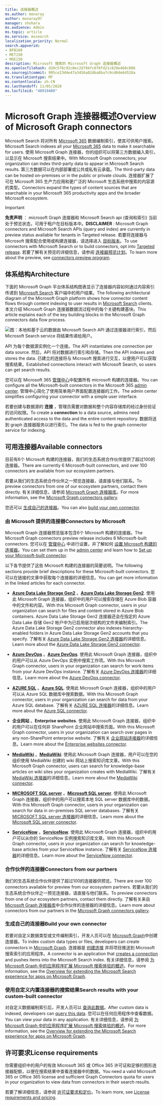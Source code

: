 ```yaml
---
title: 连接器概述
ms.author: monaray
author: monaray97
manager: shohara
ms.audience: Admin
ms.topic: article
ms.service: mssearch
localization_priority: Normal
search.appverid:
- BFB160
- MET150
- MOE150
description: Microsoft 搜索的 Microsoft Graph 连接器概述
ms.openlocfilehash: d20c576c92c0ec2d794fc6f8fd21c829e468c086
ms.sourcegitcommit: 995ce23d4e47a3456a02dba0ba7c9cd0de64528a
ms.translationtype: MT
ms.contentlocale: zh-CN
ms.lasthandoff: 11/05/2020
ms.locfileid: "48919480"
---
```

# <a name="overview-of-microsoft-graph-connectors"></a><span data-ttu-id="71246-103">Microsoft Graph 连接器概述</span><span class="sxs-lookup"><span data-stu-id="71246-103">Overview of Microsoft Graph connectors</span></span>

<span data-ttu-id="71246-104">Microsoft Search 将对所有 [Microsoft 365](https://www.microsoft.com/microsoft-365) 数据编制索引，使其可供用户搜索。</span><span class="sxs-lookup"><span data-stu-id="71246-104">Microsoft Search indexes all your [Microsoft 365](https://www.microsoft.com/microsoft-365) data to make it searchable for users.</span></span> <span data-ttu-id="71246-105">使用 Microsoft Graph 连接器，你的组织可以将第三方数据编入索引，以显示在 Microsoft 搜索结果中。</span><span class="sxs-lookup"><span data-stu-id="71246-105">With Microsoft Graph connectors, your organization can index third-party data to appear in Microsoft Search results.</span></span> <span data-ttu-id="71246-106">第三方数据可以在内部部署或公共或私有云承载。</span><span class="sxs-lookup"><span data-stu-id="71246-106">The third-party data can be hosted on-premises or in the public or private clouds.</span></span> <span data-ttu-id="71246-107">连接器扩展了可在 Microsoft 365 生产力应用和更广泛的 Microsoft 生态系统中搜索的内容源的类型。</span><span class="sxs-lookup"><span data-stu-id="71246-107">Connectors expand the types of content sources that are searchable in your Microsoft 365 productivity apps and the broader Microsoft ecosystem.</span></span>

> [!IMPORTANT]
> <span data-ttu-id="71246-108">**免责声明** ： microsoft Graph 连接器和 Microsoft Search api (查询和索引) 当前处于预览状态，可用于租户在目标版本中。</span><span class="sxs-lookup"><span data-stu-id="71246-108">**DISCLAIMER** : Microsoft Graph connectors and Microsoft Search APIs (query and index) are currently in preview status available for tenants in Targeted release.</span></span> <span data-ttu-id="71246-109">若要将连接器与 Microsoft 搜索配合使用或构建连接器，请选择进入 [目标版本](https://docs.microsoft.com/office365/admin/manage/release-options-in-office-365?view=o365-worldwide)。</span><span class="sxs-lookup"><span data-stu-id="71246-109">To use connectors with Microsoft Search or to build connectors, opt into [Targeted release](https://docs.microsoft.com/office365/admin/manage/release-options-in-office-365?view=o365-worldwide).</span></span> <span data-ttu-id="71246-110">若要了解有关预览的详细信息，请参阅 [连接器预览计划](connectors-preview.md)。</span><span class="sxs-lookup"><span data-stu-id="71246-110">To learn more about the preview, see [connectors preview program](connectors-preview.md).</span></span>

## <a name="architecture"></a><span data-ttu-id="71246-111">体系结构</span><span class="sxs-lookup"><span data-stu-id="71246-111">Architecture</span></span>

<span data-ttu-id="71246-112">下面的 Microsoft Graph 平台体系结构图表显示了连接器内容如何通过内容索引传递到 [Microsoft Search](https://docs.microsoft.com/microsoftsearch/overview-microsoft-search) 客户端中的用户结果。</span><span class="sxs-lookup"><span data-stu-id="71246-112">The following architectural diagram of the Microsoft Graph platform shows how connector content flows through content indexing to user results in [Microsoft Search](https://docs.microsoft.com/microsoftsearch/overview-microsoft-search) clients.</span></span> <span data-ttu-id="71246-113">本文介绍 Microsoft Graph 连接器数据流过程中的每个关键构建基块。</span><span class="sxs-lookup"><span data-stu-id="71246-113">This article explains each of the key building blocks in the Microsoft Graph connectors data flow process.</span></span>

![图：本地和基于云的数据由 Microsoft Search API 通过连接器进行索引，然后 Microsoft Search service 将结果传递给用户。](media/highlevel-connectors_FINAL.png)

<span data-ttu-id="71246-115">API 为每个数据源实例化一个连接。</span><span class="sxs-lookup"><span data-stu-id="71246-115">The API instantiates one connection per data source.</span></span> <span data-ttu-id="71246-116">然后，API 将对数据进行索引和存储。</span><span class="sxs-lookup"><span data-stu-id="71246-116">Then the API indexes and stores the data.</span></span> <span data-ttu-id="71246-117">已建立的连接将与 Microsoft 搜索进行交互，以便用户可以获取搜索结果。</span><span class="sxs-lookup"><span data-stu-id="71246-117">Established connections interact with Microsoft Search, so users can get search results.</span></span>

<span data-ttu-id="71246-118">您可以在 Microsoft 365 [管理中心](https://admin.microsoft.com)中配置所有 microsoft 构建的连接器。</span><span class="sxs-lookup"><span data-stu-id="71246-118">You can configure all the Microsoft-built connectors in the Microsoft 365 [admin center](https://admin.microsoft.com).</span></span> <span data-ttu-id="71246-119">管理中心简化了使用简单用户界面配置连接器的工作。</span><span class="sxs-lookup"><span data-stu-id="71246-119">The admin center simplifies configuring your connector with a simple user interface.</span></span>

<span data-ttu-id="71246-120">若要创建与数据源的 **连接** ，管理员需要对数据和整个内容存储库的经过身份验证的访问权限。</span><span class="sxs-lookup"><span data-stu-id="71246-120">To create a **connection** to a data source, admins need authenticated access to the data and the entire content repository.</span></span> <span data-ttu-id="71246-121">数据将送到 graph 连接器服务以进行索引。</span><span class="sxs-lookup"><span data-stu-id="71246-121">The data is fed to the graph connector service for indexing.</span></span>

## <a name="available-connectors"></a><span data-ttu-id="71246-122">可用连接器</span><span class="sxs-lookup"><span data-stu-id="71246-122">Available connectors</span></span>

<span data-ttu-id="71246-123">目前有6个 Microsoft 构建的连接器，我们的生态系统合作伙伴提供了超过100的连接器。</span><span class="sxs-lookup"><span data-stu-id="71246-123">There are currently 6 Microsoft-built connectors, and over 100 connectors are available from our ecosystem partners.</span></span>

<span data-ttu-id="71246-124">若要从我们的生态系统合作伙伴之一预览连接器，请直接与他们联系。</span><span class="sxs-lookup"><span data-stu-id="71246-124">To preview connectors from one of our ecosystem partners, contact them directly.</span></span> <span data-ttu-id="71246-125">有关详细信息，请参阅 [Microsoft Graph 连接器库](connectors-gallery.md)。</span><span class="sxs-lookup"><span data-stu-id="71246-125">For more information, see the [Microsoft Graph connectors gallery](connectors-gallery.md).</span></span>

<span data-ttu-id="71246-126">您还可以 [生成自己的连接器](https://docs.microsoft.com/graph/search-concept-overview)。</span><span class="sxs-lookup"><span data-stu-id="71246-126">You can also [build your own connector](https://docs.microsoft.com/graph/search-concept-overview).</span></span>

### <a name="connectors-by-microsoft"></a><span data-ttu-id="71246-127">由 Microsoft 提供的连接器</span><span class="sxs-lookup"><span data-stu-id="71246-127">Connectors by Microsoft</span></span>

<span data-ttu-id="71246-128">Microsoft Graph 连接器预览版本包含6个 Microsoft 构建的连接器。</span><span class="sxs-lookup"><span data-stu-id="71246-128">The Microsoft Graph connectors preview release includes 6 Microsoft-built connectors.</span></span> <span data-ttu-id="71246-129">您可以在 [管理中心](https://admin.microsoft.com) 中进行设置，并了解如何 [设置 Microsoft 构建的连接器](configure-connector.md)。</span><span class="sxs-lookup"><span data-stu-id="71246-129">You can set them up in the [admin center](https://admin.microsoft.com) and learn how to [Set up your Microsoft-built connector](configure-connector.md).</span></span>

<span data-ttu-id="71246-130">以下各节提供了这些 Microsoft 构建的连接器的简要说明。</span><span class="sxs-lookup"><span data-stu-id="71246-130">The following sections provide brief descriptions for these Microsoft-built connectors.</span></span> <span data-ttu-id="71246-131">您可以在链接的文章中获取每个连接器的详细信息。</span><span class="sxs-lookup"><span data-stu-id="71246-131">You can get more information in the linked articles for each connector.</span></span>

- <span data-ttu-id="71246-132">**[Azure Data Lake Storage Gen2](https://docs.microsoft.com/azure/storage/blobs/data-lake-storage-introduction)** 。</span><span class="sxs-lookup"><span data-stu-id="71246-132">**[Azure Data Lake Storage Gen2](https://docs.microsoft.com/azure/storage/blobs/data-lake-storage-introduction)**.</span></span> <span data-ttu-id="71246-133">使用此 Microsoft Graph 连接器，组织中的用户可以搜索存储在 Azure Blob 容器中的文件和内容。</span><span class="sxs-lookup"><span data-stu-id="71246-133">With this Microsoft Graph connector, users in your organization can search for files and content stored in Azure Blob containers.</span></span> <span data-ttu-id="71246-134">Azure Data Lake Storage Gen2 连接器还会在指定的 Azure Data Lake 存储 Gen2 帐户中为已启用层次结构的文件夹编制索引。</span><span class="sxs-lookup"><span data-stu-id="71246-134">The Azure Data Lake Storage Gen2 connector also indexes hierarchy-enabled folders in Azure Data Lake Storage Gen2 accounts that you specify.</span></span>
<span data-ttu-id="71246-135">了解有关 [Azure Data Lake Storage Gen2 连接器](azure-data-lake-connector.md)的详细信息。</span><span class="sxs-lookup"><span data-stu-id="71246-135">Learn more about the [Azure Data Lake Storage Gen2 connector](azure-data-lake-connector.md).</span></span>

- <span data-ttu-id="71246-136">**[Azure DevOps](https://azure.microsoft.com/services/devops)** 。</span><span class="sxs-lookup"><span data-stu-id="71246-136">**[Azure DevOps](https://azure.microsoft.com/services/devops)**.</span></span> <span data-ttu-id="71246-137">使用此 Microsoft Graph 连接器，组织中的用户可以从 Azure DevOps 实例中搜索工作项。</span><span class="sxs-lookup"><span data-stu-id="71246-137">With this Microsoft Graph connector, users in your organization can search for work items from your Azure DevOps instance.</span></span>
<span data-ttu-id="71246-138">了解有关 [Azure DevOps 连接器](azure-devops-connector.md)的详细信息。</span><span class="sxs-lookup"><span data-stu-id="71246-138">Learn more about the [Azure DevOps connector](azure-devops-connector.md).</span></span>

- <span data-ttu-id="71246-139">**[AZURE SQL](https://azure.microsoft.com/services/sql-database)** 。</span><span class="sxs-lookup"><span data-stu-id="71246-139">**[Azure SQL](https://azure.microsoft.com/services/sql-database)**.</span></span> <span data-ttu-id="71246-140">使用此 Microsoft Graph 连接器，组织中的用户可以从 Azure SQL 数据库中搜索数据。</span><span class="sxs-lookup"><span data-stu-id="71246-140">With this Microsoft Graph connector, users in your organization can search for data from your Azure SQL database.</span></span>
<span data-ttu-id="71246-141">了解有关 [AZURE SQL 连接器](MSSQL-connector.md)的详细信息。</span><span class="sxs-lookup"><span data-stu-id="71246-141">Learn more about the [Azure SQL connector](MSSQL-connector.md).</span></span>

- <span data-ttu-id="71246-142">**企业网站** 。</span><span class="sxs-lookup"><span data-stu-id="71246-142">**Enterprise websites**.</span></span> <span data-ttu-id="71246-143">使用此 Microsoft Graph 连接器，组织中的用户可以在任何非 SharePoint 企业网站中搜索页面。</span><span class="sxs-lookup"><span data-stu-id="71246-143">With this Microsoft Graph connector, users in your organization can search over pages in any non-SharePoint enterprise website.</span></span>
<span data-ttu-id="71246-144">了解有关 [企业网站连接器](enterprise-web-connector.md)的详细信息。</span><span class="sxs-lookup"><span data-stu-id="71246-144">Learn more about the [Enterprise websites connector](enterprise-web-connector.md).</span></span>

- <span data-ttu-id="71246-145">**[MediaWiki](https://www.mediawiki.org/wiki/MediaWiki)** 。</span><span class="sxs-lookup"><span data-stu-id="71246-145">**[MediaWiki](https://www.mediawiki.org/wiki/MediaWiki)**.</span></span> <span data-ttu-id="71246-146">使用此 Microsoft Graph 连接器，用户可以在您的组织使用 MediaWiki 创建的 wiki 网站上搜索知识库文章。</span><span class="sxs-lookup"><span data-stu-id="71246-146">With this Microsoft Graph connector, users can search for knowledge-base articles on wiki sites your organization creates with MediaWiki.</span></span>
<span data-ttu-id="71246-147">了解有关 [MediaWiki 连接器](mediawiki-connector.md)的详细信息。</span><span class="sxs-lookup"><span data-stu-id="71246-147">Learn more about the [MediaWiki connector](mediawiki-connector.md).</span></span>

- <span data-ttu-id="71246-148">**[MICROSOFT SQL server](https://www.microsoft.com/sql-server/sql-server-2017)** 。</span><span class="sxs-lookup"><span data-stu-id="71246-148">**[Microsoft SQL server](https://www.microsoft.com/sql-server/sql-server-2017)**.</span></span> <span data-ttu-id="71246-149">使用此 Microsoft Graph 连接器，组织中的用户可以搜索本地 SQL server 数据库中的数据。</span><span class="sxs-lookup"><span data-stu-id="71246-149">With this Microsoft Graph connector, users in your organization can search for data in on-premises SQL server databases.</span></span>
<span data-ttu-id="71246-150">了解有关 [MICROSOFT SQL server 连接器](MSSQL-connector.md)的详细信息。</span><span class="sxs-lookup"><span data-stu-id="71246-150">Learn more about the [Microsoft SQL server connector](MSSQL-connector.md).</span></span>

- <span data-ttu-id="71246-151">**[ServiceNow](https://www.servicenow.com)** 。</span><span class="sxs-lookup"><span data-stu-id="71246-151">**[ServiceNow](https://www.servicenow.com)**.</span></span> <span data-ttu-id="71246-152">使用此 Microsoft Graph 连接器，组织中的用户可以从你的 ServiceNow 实例搜索知识库文章。</span><span class="sxs-lookup"><span data-stu-id="71246-152">With this Microsoft Graph connector, users in your organization can search for knowledge-base articles from your ServiceNow instance.</span></span>
<span data-ttu-id="71246-153">了解有关 [ServiceNow 连接器](servicenow-connector.md)的详细信息。</span><span class="sxs-lookup"><span data-stu-id="71246-153">Learn more about the [ServiceNow connector](servicenow-connector.md).</span></span>

### <a name="connectors-from-our-partners"></a><span data-ttu-id="71246-154">合作伙伴的连接器</span><span class="sxs-lookup"><span data-stu-id="71246-154">Connectors from our partners</span></span>

<span data-ttu-id="71246-155">我们的生态系统合作伙伴提供了超过100的连接器供预览。</span><span class="sxs-lookup"><span data-stu-id="71246-155">There are over 100 connectors available for preview from our ecosystem partners.</span></span> <span data-ttu-id="71246-156">若要从我们的生态系统合作伙伴之一预览连接器，请直接与他们联系。</span><span class="sxs-lookup"><span data-stu-id="71246-156">To preview connectors from one of our ecosystem partners, contact them directly.</span></span>
<span data-ttu-id="71246-157">了解有关来自 [Microsoft Graph 连接器库](connectors-gallery.md)中合作伙伴的连接器的详细信息。</span><span class="sxs-lookup"><span data-stu-id="71246-157">Learn more about connectors from our partners in the [Microsoft Graph connectors gallery](connectors-gallery.md).</span></span>

### <a name="build-your-own-connector"></a><span data-ttu-id="71246-158">生成自己的连接器</span><span class="sxs-lookup"><span data-stu-id="71246-158">Build your own connector</span></span>

<span data-ttu-id="71246-159">若要对自定义数据类型或文件编制索引，开发人员可以在 [Microsoft Graph](https://developer.microsoft.com/graph/)中创建连接器。</span><span class="sxs-lookup"><span data-stu-id="71246-159">To index custom data types or files, developers can create connectors in [Microsoft Graph](https://developer.microsoft.com/graph/).</span></span> <span data-ttu-id="71246-160">连接器是 [创建连接](https://docs.microsoft.com/graph/search-index-manage-connections) 并将项目推送到 Microsoft 搜索索引的应用程序。</span><span class="sxs-lookup"><span data-stu-id="71246-160">A connector is an application that [creates a connection](https://docs.microsoft.com/graph/search-index-manage-connections) and pushes items into the Microsoft Search index.</span></span> <span data-ttu-id="71246-161">有关详细信息，请参阅 [为 Microsoft Graph 中的应用程序扩展 Microsoft 搜索体验的概述](https://docs.microsoft.com/graph/search-concept-overview)。</span><span class="sxs-lookup"><span data-stu-id="71246-161">For more information, see the [Overview for extending the Microsoft Search experience for apps on Microsoft Graph](https://docs.microsoft.com/graph/search-concept-overview).</span></span>

### <a name="search-results-with-your-custom-built-connector"></a><span data-ttu-id="71246-162">使用自定义内置连接器的搜索结果</span><span class="sxs-lookup"><span data-stu-id="71246-162">Search results with your custom-built connector</span></span>

<span data-ttu-id="71246-163">对自定义数据编制索引后，开发人员可以 [查询此数据](https://docs.microsoft.com/graph/search-concept-custom-types)。</span><span class="sxs-lookup"><span data-stu-id="71246-163">After custom data is indexed, developers can [query this data](https://docs.microsoft.com/graph/search-concept-custom-types).</span></span> <span data-ttu-id="71246-164">您可以在任何应用程序中查看数据。</span><span class="sxs-lookup"><span data-stu-id="71246-164">You can view your data in any application.</span></span> <span data-ttu-id="71246-165">有关详细信息，请参阅 [为 Microsoft Graph 中的应用程序扩展 Microsoft 搜索体验的概述](https://docs.microsoft.com/graph/search-concept-overview)。</span><span class="sxs-lookup"><span data-stu-id="71246-165">For more information, see the [Overview for extending the Microsoft Search experience for apps on Microsoft Graph](https://docs.microsoft.com/graph/search-concept-overview).</span></span>

## <a name="license-requirements"></a><span data-ttu-id="71246-166">许可要求</span><span class="sxs-lookup"><span data-stu-id="71246-166">License requirements</span></span>

<span data-ttu-id="71246-167">你需要组织中的用户的有效 Microsoft 365 或 Office 365 许可证和足够的图形连接器配额，以便在搜索结果中查看连接器中的数据。</span><span class="sxs-lookup"><span data-stu-id="71246-167">You need a valid Microsoft 365 or Office 365 license and sufficient Graph Connectors quota for users in your organization to view data from connectors in their search results.</span></span>

<span data-ttu-id="71246-168">若要了解详细信息，请参阅 [许可证要求和定价](licensing.md)。</span><span class="sxs-lookup"><span data-stu-id="71246-168">To learn more, see [License requirements and pricing](licensing.md).</span></span>